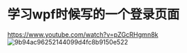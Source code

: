 # 学习wpf时候写的一个登录页面
https://www.youtube.com/watch?v=pZGcRHgmn8k
![9b94ac96252144099d4fc8b9150e522](https://user-images.githubusercontent.com/102707475/175852323-8fe239a9-2cdd-458d-99fc-79e338ec54a0.png)
